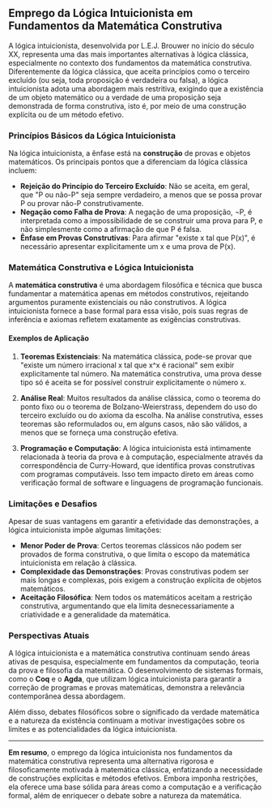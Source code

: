 ## Emprego da Lógica Intuicionista em Fundamentos da Matemática Construtiva

A lógica intuicionista, desenvolvida por L.E.J. Brouwer no início do século XX, representa uma das mais importantes alternativas à lógica clássica, especialmente no contexto dos fundamentos da matemática construtiva. Diferentemente da lógica clássica, que aceita princípios como o terceiro excluído (ou seja, toda proposição é verdadeira ou falsa), a lógica intuicionista adota uma abordagem mais restritiva, exigindo que a existência de um objeto matemático ou a verdade de uma proposição seja demonstrada de forma construtiva, isto é, por meio de uma construção explícita ou de um método efetivo.

### Princípios Básicos da Lógica Intuicionista

Na lógica intuicionista, a ênfase está na **construção** de provas e objetos matemáticos. Os principais pontos que a diferenciam da lógica clássica incluem:

- **Rejeição do Princípio do Terceiro Excluído**: Não se aceita, em geral, que "P ou não-P" seja sempre verdadeiro, a menos que se possa provar P ou provar não-P construtivamente.
- **Negação como Falha de Prova**: A negação de uma proposição, ¬P, é interpretada como a impossibilidade de se construir uma prova para P, e não simplesmente como a afirmação de que P é falsa.
- **Ênfase em Provas Construtivas**: Para afirmar "existe x tal que P(x)", é necessário apresentar explicitamente um x e uma prova de P(x).

### Matemática Construtiva e Lógica Intuicionista

A **matemática construtiva** é uma abordagem filosófica e técnica que busca fundamentar a matemática apenas em métodos construtivos, rejeitando argumentos puramente existenciais ou não construtivos. A lógica intuicionista fornece a base formal para essa visão, pois suas regras de inferência e axiomas refletem exatamente as exigências construtivas.

#### Exemplos de Aplicação

1. **Teoremas Existenciais**: Na matemática clássica, pode-se provar que "existe um número irracional x tal que x^x é racional" sem exibir explicitamente tal número. Na matemática construtiva, uma prova desse tipo só é aceita se for possível construir explicitamente o número x.

2. **Análise Real**: Muitos resultados da análise clássica, como o teorema do ponto fixo ou o teorema de Bolzano-Weierstrass, dependem do uso do terceiro excluído ou do axioma da escolha. Na análise construtiva, esses teoremas são reformulados ou, em alguns casos, não são válidos, a menos que se forneça uma construção efetiva.

3. **Programação e Computação**: A lógica intuicionista está intimamente relacionada à teoria da prova e à computação, especialmente através da correspondência de Curry-Howard, que identifica provas construtivas com programas computáveis. Isso tem impacto direto em áreas como verificação formal de software e linguagens de programação funcionais.

### Limitações e Desafios

Apesar de suas vantagens em garantir a efetividade das demonstrações, a lógica intuicionista impõe algumas limitações:

- **Menor Poder de Prova**: Certos teoremas clássicos não podem ser provados de forma construtiva, o que limita o escopo da matemática intuicionista em relação à clássica.
- **Complexidade das Demonstrações**: Provas construtivas podem ser mais longas e complexas, pois exigem a construção explícita de objetos matemáticos.
- **Aceitação Filosófica**: Nem todos os matemáticos aceitam a restrição construtiva, argumentando que ela limita desnecessariamente a criatividade e a generalidade da matemática.

### Perspectivas Atuais

A lógica intuicionista e a matemática construtiva continuam sendo áreas ativas de pesquisa, especialmente em fundamentos da computação, teoria da prova e filosofia da matemática. O desenvolvimento de sistemas formais, como o **Coq** e o **Agda**, que utilizam lógica intuicionista para garantir a correção de programas e provas matemáticas, demonstra a relevância contemporânea dessa abordagem.

Além disso, debates filosóficos sobre o significado da verdade matemática e a natureza da existência continuam a motivar investigações sobre os limites e as potencialidades da lógica intuicionista.

---

**Em resumo**, o emprego da lógica intuicionista nos fundamentos da matemática construtiva representa uma alternativa rigorosa e filosoficamente motivada à matemática clássica, enfatizando a necessidade de construções explícitas e métodos efetivos. Embora imponha restrições, ela oferece uma base sólida para áreas como a computação e a verificação formal, além de enriquecer o debate sobre a natureza da matemática.